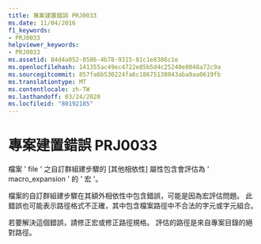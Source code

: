 ```yaml
---
title: 專案建置錯誤 PRJ0033
ms.date: 11/04/2016
f1_keywords:
- PRJ0033
helpviewer_keywords:
- PRJ0033
ms.assetid: 84d4a052-0586-4b78-9315-81c1e8386c1e
ms.openlocfilehash: 141355ac49ec4722e85b5d4c25240e8048a72c9a
ms.sourcegitcommit: 857fa6b530224fa6c18675138043aba9aa0619fb
ms.translationtype: MT
ms.contentlocale: zh-TW
ms.lasthandoff: 03/24/2020
ms.locfileid: "80192185"
---
```

# <a name="project-build-error-prj0033"></a>專案建置錯誤 PRJ0033

檔案 ' file ' 之自訂群組建步驟的 [其他相依性] 屬性包含會評估為 ' macro_expansion ' 的 ' 宏 '。

檔案的自訂群組建步驟在其額外相依性中包含錯誤，可能是因為宏評估問題。 此錯誤也可能表示路徑格式不正確，其中包含檔案路徑中不合法的字元或字元組合。

若要解決這個錯誤，請修正宏或修正路徑規格。 評估的路徑是來自專案目錄的絕對路徑。
